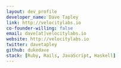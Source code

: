 ```yaml
---
layout: dev_profile
developer_name: Dave Tapley
link: http://velocitylabs.io
co-founder-willing: false
email: dave[at]velocitylabs.io
website: http://velocitylabs.io
twitter: davetapley
github: dukedave
stack: [Ruby, Rails, JavaScript, Haskell]
---
```

